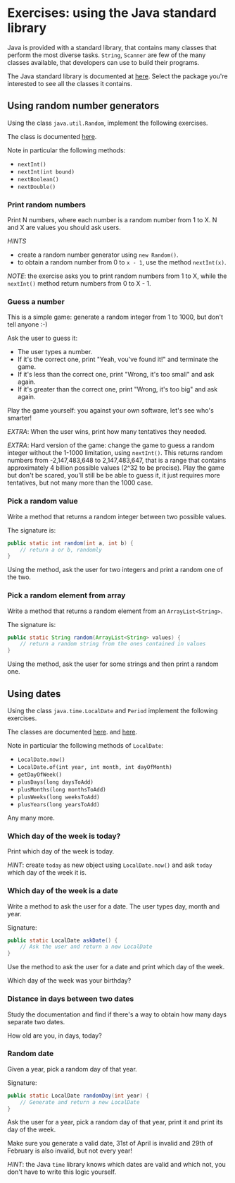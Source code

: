 # Exercises: using the Java standard library

Java is provided with a standard library, that contains many classes that
perform the most diverse tasks. `String`, `Scanner` are few of the many classes
available, that developers can use to build their programs.

The Java standard library is documented at [here](https://docs.oracle.com/javase/8/docs/api/index.html).
Select the package you're interested to see all the classes it contains.

## Using random number generators

Using the class `java.util.Random`, implement the following exercises.

The class is documented [here](https://docs.oracle.com/javase/8/docs/api/java/util/Random.html).

Note in particular the following methods:

- `nextInt()`
- `nextInt(int bound)`
- `nextBoolean()`
- `nextDouble()`

### Print random numbers

Print N numbers, where each number is a random number from 1 to X.
N and X are values you should ask users.

*HINTS*

- create a random number generator using `new Random()`.
- to obtain a random number from 0 to `x - 1`, use the method `nextInt(x)`.

*NOTE*: the exercise asks you to print random numbers from 1 to X,
        while the `nextInt()` method return numbers from 0 to X - 1.

### Guess a number

This is a simple game: generate a random integer from 1 to 1000, but don't tell anyone :-)

Ask the user to guess it:

- The user types a number.
- If it's the correct one, print "Yeah, vou've found it!" and terminate the game.
- If it's less than the correct one, print "Wrong, it's too small" and ask again.
- If it's greater than the correct one, print "Wrong, it's too big" and ask again.

Play the game yourself: you against your own software, let's see who's smarter!

*EXTRA*: When the user wins, print how many tentatives they needed.

*EXTRA*: Hard version of the game: change the game to guess a random integer without the 1-1000 limitation,
         using `nextInt()`. This returns random numbers from -2,147,483,648 to 2,147,483,647, that
         is a range that contains approximately 4 billion possible values (2^32 to be precise).
         Play the game but don't be scared, you'll still be be able to guess it, it just requires
         more tentatives, but not many more than the 1000 case.

### Pick a random value

Write a method that returns a random integer between two possible values.

The signature is:

```java
public static int random(int a, int b) {
    // return a or b, randomly
}
```

Using the method, ask the user for two integers and print a random one of the two.

### Pick a random element from array

Write a method that returns a random element from an `ArrayList<String>`.

The signature is:

```java
public static String random(ArrayList<String> values) {
    // return a random string from the ones contained in values
}
```

Using the method, ask the user for some strings and then print a random one.

## Using dates

Using the class `java.time.LocalDate` and `Period` implement the following exercises.

The classes are documented [here](https://docs.oracle.com/javase/8/docs/api/java/time/LocalDate.html).
and [here](https://docs.oracle.com/javase/8/docs/api/java/time/Period.html).

Note in particular the following methods of `LocalDate`:

- `LocalDate.now()`
- `LocalDate.of(int year, int month, int dayOfMonth)`
- `getDayOfWeek()`
- `plusDays(long daysToAdd)`
- `plusMonths(long monthsToAdd)`
- `plusWeeks(long weeksToAdd)`
- `plusYears(long yearsToAdd)`

Any many more.

### Which day of the week is today?

Print which day of the week is today.

*HINT*: create `today` as new object using `LocalDate.now()` and ask `today` which day of the week it is.

### Which day of the week is a date

Write a method to ask the user for a date. The user types day, month and year.

Signature:

```java
public static LocalDate askDate() {
    // Ask the user and return a new LocalDate
}
```

Use the method to ask the user for a date and print which day of the week.

Which day of the week was your birthday?

### Distance in days between two dates

Study the documentation and find if there's a way to obtain how many days separate two dates. 

How old are you, in days, today?

### Random date

Given a year, pick a random day of that year.

Signature:

```java
public static LocalDate randomDay(int year) {
    // Generate and return a new LocalDate    
}
```

Ask the user for a year, pick a random day of that year, print it and print its day of the week.

Make sure you generate a valid date, 31st of April is invalid and 29th of February is also invalid, but not every year!

*HINT*: the Java `time` library knows which dates are valid and which not, you don't have to write this logic yourself.
